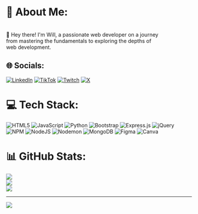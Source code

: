 # 💫 About Me:
<br>👋 Hey there! I'm Will, a passionate web developer on a journey <br>from mastering the fundamentals to exploring the depths of <br>web development.


## 🌐 Socials:
[![LinkedIn](https://img.shields.io/badge/LinkedIn-%230077B5.svg?logo=linkedin&logoColor=white)](https://linkedin.com/in/william-t-38326628) [![TikTok](https://img.shields.io/badge/TikTok-%23000000.svg?logo=TikTok&logoColor=white)](https://tiktok.com/@acoderlooksat50) [![Twitch](https://img.shields.io/badge/Twitch-%239146FF.svg?logo=Twitch&logoColor=white)](https://twitch.tv/swodog) [![X](https://img.shields.io/badge/X-black.svg?logo=X&logoColor=white)](https://x.com/acoderlooksat50) 

# 💻 Tech Stack:
![HTML5](https://img.shields.io/badge/html5-%23E34F26.svg?style=flat&logo=html5&logoColor=white) ![JavaScript](https://img.shields.io/badge/javascript-%23323330.svg?style=flat&logo=javascript&logoColor=%23F7DF1E) ![Python](https://img.shields.io/badge/python-3670A0?style=flat&logo=python&logoColor=ffdd54) ![Bootstrap](https://img.shields.io/badge/bootstrap-%238511FA.svg?style=flat&logo=bootstrap&logoColor=white) ![Express.js](https://img.shields.io/badge/express.js-%23404d59.svg?style=flat&logo=express&logoColor=%2361DAFB) ![jQuery](https://img.shields.io/badge/jquery-%230769AD.svg?style=flat&logo=jquery&logoColor=white) ![NPM](https://img.shields.io/badge/NPM-%23CB3837.svg?style=flat&logo=npm&logoColor=white) ![NodeJS](https://img.shields.io/badge/node.js-6DA55F?style=flat&logo=node.js&logoColor=white) ![Nodemon](https://img.shields.io/badge/NODEMON-%23323330.svg?style=flat&logo=nodemon&logoColor=%BBDEAD) ![MongoDB](https://img.shields.io/badge/MongoDB-%234ea94b.svg?style=flat&logo=mongodb&logoColor=white) ![Figma](https://img.shields.io/badge/figma-%23F24E1E.svg?style=flat&logo=figma&logoColor=white) ![Canva](https://img.shields.io/badge/Canva-%2300C4CC.svg?style=flat&logo=Canva&logoColor=white)
# 📊 GitHub Stats:
![](https://github-readme-stats.vercel.app/api?username=acoderlooksat50&theme=blueberry&hide_border=false&include_all_commits=false&count_private=false)<br/>
![](https://github-readme-streak-stats.herokuapp.com/?user=acoderlooksat50&theme=blueberry&hide_border=false)<br/>
![](https://github-readme-stats.vercel.app/api/top-langs/?username=acoderlooksat50&theme=blueberry&hide_border=false&include_all_commits=false&count_private=false&layout=compact)

---
[![](https://visitcount.itsvg.in/api?id=acoderlooksat50&icon=5&color=1)](https://visitcount.itsvg.in)

<!-- Proudly created with GPRM ( https://gprm.itsvg.in ) -->
